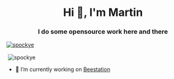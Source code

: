 <h1 align="center">Hi 👋, I'm Martin</h1>
<h3 align="center">I do some opensource work here and there</h3>

<p align="left"> <a href="https://github.com/ryo-ma/github-profile-trophy"><img src="https://github-profile-trophy.vercel.app/?username=spockye" alt="spockye" /></a> </p>

<p>&nbsp;<img align="center" src="https://github-readme-stats.vercel.app/api?username=spockye&show_icons=true&locale=en" alt="spockye" /></p>

- 🔭 I’m currently working on [Beestation](https://github.com/BeeStation/BeeStation-Hornet)
